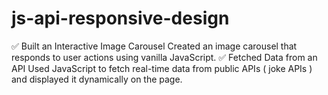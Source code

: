 # js-api-responsive-design
✅ Built an Interactive Image Carousel  Created an image carousel that responds to user actions using vanilla JavaScript. ✅ Fetched Data from an API  Used JavaScript to fetch real-time data from public APIs ( joke APIs ) and displayed it dynamically on the page.
